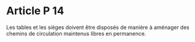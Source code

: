 # Article P 14

Les tables et les sièges doivent être disposés de manière à aménager des chemins de circulation maintenus libres en permanence.
